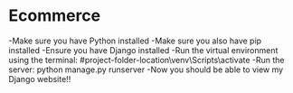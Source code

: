 # Ecommerce
-Make sure you have Python installed
-Make sure you also have pip installed
-Ensure you have Django installed
-Run the virtual environment using the terminal: #project-folder-location\venv\Scripts\activate
-Run the server: python manage.py runserver
-Now you should be able to view my Django website!!
